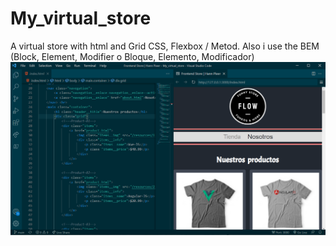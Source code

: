 # My_virtual_store
A virtual store with html and Grid CSS, Flexbox / Metod. Also i use the BEM (Block, Element, Modifier o Bloque, Elemento, Modificador)
![Main view](Store_screenshot.PNG)
